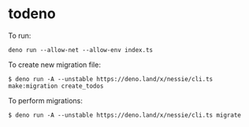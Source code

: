 # todeno

To run:

```shell
deno run --allow-net --allow-env index.ts
```

To create new migration file:

```shell
$ deno run -A --unstable https://deno.land/x/nessie/cli.ts make:migration create_todos
```

To perform migrations:

```shell
$ deno run -A --unstable https://deno.land/x/nessie/cli.ts migrate
```
